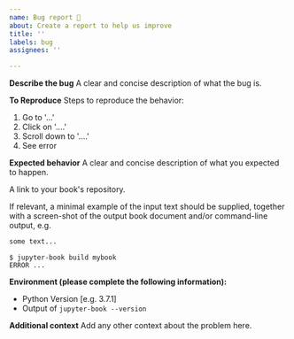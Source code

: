 ```yaml
---
name: Bug report 🐛
about: Create a report to help us improve
title: ''
labels: bug
assignees: ''

---
```


**Describe the bug**
A clear and concise description of what the bug is.

**To Reproduce**
Steps to reproduce the behavior:
1. Go to '...'
2. Click on '....'
3. Scroll down to '....'
4. See error

**Expected behavior**
A clear and concise description of what you expected to happen.

A link to your book's repository.

If relevant, a minimal example of the input text should be supplied,
together with a screen-shot of the output book document and/or command-line output, e.g.

```markdown
some text...
```

```console
$ jupyter-book build mybook
ERROR ...
```

**Environment (please complete the following information):**
 - Python Version [e.g. 3.7.1]
 - Output of `jupyter-book --version`

**Additional context**
Add any other context about the problem here.
